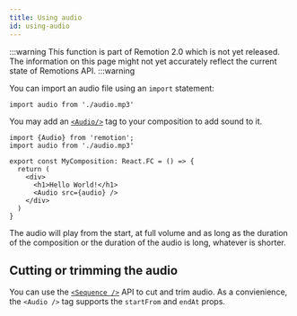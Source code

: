 ```yaml
---
title: Using audio
id: using-audio
---
```


:::warning
This function is part of Remotion 2.0 which is not yet released. The information on this page might not yet accurately reflect the current state of Remotions API.
:::warning

You can import an audio file using an `import` statement:

```tsx
import audio from './audio.mp3'
```

You may add an [`<Audio/>`](/docs/audio) tag to your composition to add sound to it.

```tsx
import {Audio} from 'remotion';
import audio from './audio.mp3'

export const MyComposition: React.FC = () => {
  return (
    <div>
      <h1>Hello World!</h1>
      <Audio src={audio} />
    </div>
  )
}
```

The audio will play from the start, at full volume and as long as the duration of the composition or the duration of the audio is long, whatever is shorter.

## Cutting or trimming the audio

You can use the [`<Sequence />`](/docs/sequence) API to cut and trim audio.
As a convienience, the `<Audio />` tag supports the `startFrom` and `endAt` props.
